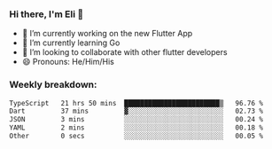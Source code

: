 ### Hi there, I'm Eli 👋
- 🔭 I’m currently working on the new Flutter App
- 🌱 I’m currently learning Go
- 🦄 I’m looking to collaborate with other flutter developers
- 😄 Pronouns: He/Him/His

### Weekly breakdown:
<!--START_SECTION:waka-->

```txt
TypeScript   21 hrs 50 mins  ████████████████████████▒   96.76 %
Dart         37 mins         ▓░░░░░░░░░░░░░░░░░░░░░░░░   02.73 %
JSON         3 mins          ░░░░░░░░░░░░░░░░░░░░░░░░░   00.24 %
YAML         2 mins          ░░░░░░░░░░░░░░░░░░░░░░░░░   00.18 %
Other        0 secs          ░░░░░░░░░░░░░░░░░░░░░░░░░   00.05 %
```

<!--END_SECTION:waka-->
